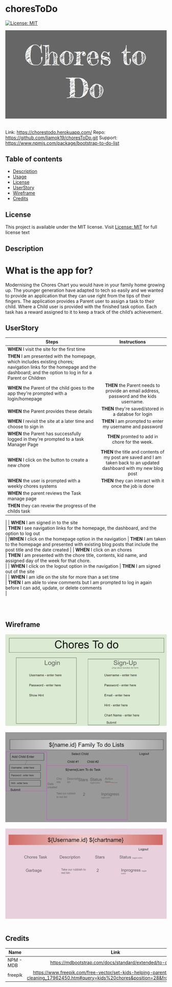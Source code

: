 # choresToDo
[![License: MIT](https://img.shields.io/apm/l/vim-mode?color=orange&style=for-the-badge.svg)](https://opensource.org/licenses/MIT)


![alt text](./public/images/Page_title.png) <br><br>

Link: https://chorestodo.herokuapp.com/
Repo: https://github.com/liamok19/choresToDo.git
Support: https://www.npmjs.com/package/bootstrap-to-do-list


## Table of contents
- [Description](#description)
- [Usage](#usage)
- [License](#license)
- [UserStory](#userstory)
- [Wireframe](#wireframe)
- [Credits](#credits)

## License
This project is available under the MIT license. Visit [License: MIT](https://opensource.org/licenses/MIT) for full license text

## Description
# What is the app for?
Modernising the Chores Chart you would have in your family home growing up. 
The younger generation have adapted to tech so easily and we wanted to provide an application that they can use right from the tips of their fingers. 
The application provides a Parent user to assign a task to their child. Where a Child user is provided with the finished task option. Each task has a reward assigned to it to keep a track of the child’s achievement. 

## UserStory
| Steps | Instructions | 
| ------------- |:-------------:| 
|**WHEN**  I visit the site for the first time |			
**THEN** I am presented with the homepage, which includes existing chores; navigation links for the homepage and the dashboard; and the option to log in for a Parent or Children|
|**WHEN**  the Parent  of the child goes to the app they're prompted with a login/homepage   | **THEN** the Parent needs to provide an email address, password and the kids username. |
|**WHEN**  the Parent provides these details |  **THEN** they're saved/stored in a databse for login |
| **WHEN**  I revisit the site at a later time and choose to sign in | **THEN** I am prompted to enter my username and password	|
| **WHEN**  the Parent has successfully logged in they're prompted to a task Manager Page | **THEN** promted to add in chore for the week.|
|**WHEN** I click on the button to create a new chore  | **THEN** the title and contents of my post are saved and I am taken back to an updated dashboard with my new blog post |
| **WHEN**  the user is prompted with a weekly chores systems |**THEN** they can interact with it once the job is done |
| **WHEN** the parent reviews the Task manage page 		
 | **THEN** they can reveiw the progress of the childs task	
 |
| **WHEN**  I am signed in to the site					
 | **THEN** I see navigation links for the homepage, the dashboard, and the option to log out	
 |
|**WHEN**  I click on the homepage option in the navigation
  | **THEN** I am taken to the homepage and presented with existing blog posts that include the post title and the date created	
 |
| **WHEN**  I click on an chores					
 | **THEN** I am presented with the chore title, contents, kid name, and assigned day of the week for that chore. 			
 |
| **WHEN**  I click on the logout option in the navigation
 | **THEN** I am signed out of the site					
 |
| **WHEN**  I am idle on the site for more than a set time	
 | **THEN** I am able to view comments but I am prompted to log in again before I can add, update, or delete comments			
 |					
	
		
<br><br>

## Wireframe
![wireFrame 01](./public/images/wireframe_01.png) <br><br>
![wireFrame 02](./public/images/wireframe_02.png) <br><br>
![wireFrame 03](./public/images/wireframe_03.png) <br><br>

## Credits
| Name | Link | 
| ------------- |:-------------:| 
| NPM - MDB | https://mdbootstrap.com/docs/standard/extended/to-do-list/  |
| freepik | https://www.freepik.com/free-vector/set-kids-helping-parents-with-home-cleaning_17962450.htm#query=kids%20chores&position=28&from_view=keyword | 

